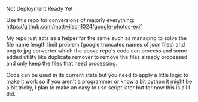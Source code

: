 Not Deployment Ready Yet

Use this repo for conversions of majorly everything: https://github.com/mattwilson1024/google-photos-exif

My repo just acts as a helper for the same such as managing to solve the file name length limit problem (google truncates names of json files) and png to jpg converter which the above repo's code can process and some added utility like duplicate remover to remove the files already processed and only keep the files that need processing.

Code can be used in its current state but you need to apply a little logic to make it work so if you aren't a programmer or know a bit python it might be a bit tricky, I plan to make an easy to use script later but for now this is all I did.